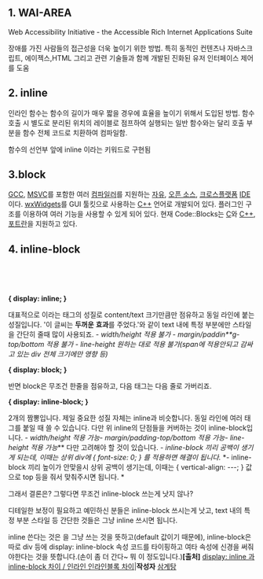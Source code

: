 ## 1. WAI-AREA

Web Accessibility Initiative - the Accessible Rich Internet Applications Suite

장애를 가진 사람들의 접근성을 더욱 높이기 위한 방법. 특히 동적인 컨텐츠나 자바스크립트, 에이젝스,HTML  그리고 관련 기술들과 함께 개발된 진화된 유저 인터페이스 제어를 도움



## 2. inline

인라인 함수는 함수의 길이가 매우 짧을 경우에 효율을 높이기 위해서 도입된 방법. 함수 호출 시 별도로 분리된 위치의 레이블로 점프하여 실행되는 일반 함수와는 달리 호출 부분을 함수 전체 코드로 치환하여 컴파일함.

함수의 선언부 앞에 inline 이라는 키워드로 구현됨

## 3.block

 [GCC](https://ko.wikipedia.org/wiki/GNU_%EC%BB%B4%ED%8C%8C%EC%9D%BC%EB%9F%AC_%EB%AA%A8%EC%9D%8C), [MSVC](https://ko.wikipedia.org/wiki/%EB%B9%84%EC%A3%BC%EC%96%BC_C%2B%2B)를 포함한 여러 [컴파일러](https://ko.wikipedia.org/wiki/%EC%BB%B4%ED%8C%8C%EC%9D%BC%EB%9F%AC)를 지원하는 [자유](https://ko.wikipedia.org/wiki/%EC%9E%90%EC%9C%A0_%EC%86%8C%ED%94%84%ED%8A%B8%EC%9B%A8%EC%96%B4), [오픈 소스](https://ko.wikipedia.org/wiki/%EC%98%A4%ED%94%88_%EC%86%8C%EC%8A%A4), [크로스플랫폼](https://ko.wikipedia.org/wiki/%ED%81%AC%EB%A1%9C%EC%8A%A4%ED%94%8C%EB%9E%AB%ED%8F%BC) [IDE](https://ko.wikipedia.org/wiki/%ED%86%B5%ED%95%A9_%EA%B0%9C%EB%B0%9C_%ED%99%98%EA%B2%BD)이다. [wxWidgets](https://ko.wikipedia.org/wiki/WxWidgets)를 GUI 툴킷으로 사용하는 [C++](https://ko.wikipedia.org/wiki/C%2B%2B) 언어로 개발되어 있다. 플러그인 구조를 이용하여 여러 기능을 사용할 수 있게 되어 있다. 현재 Code::Blocks는 [C](https://ko.wikipedia.org/wiki/C_(%ED%94%84%EB%A1%9C%EA%B7%B8%EB%9E%98%EB%B0%8D_%EC%96%B8%EC%96%B4))와 [C++](https://ko.wikipedia.org/wiki/C%2B%2B), [포트란](https://ko.wikipedia.org/wiki/%ED%8F%AC%ED%8A%B8%EB%9E%80)을 지원하고 있다.



## 4. inline-block



​       			 											 									 							 				  

 

 

 

 

 

​			 			          			 		 	  

 

 







**{ display: inline; }**

대표적으로 <span>이라는 태그의 성질로 content/text 크기만큼만 점유하고
동일 라인에 붙는 성질입니다.
'이 글씨는 **두꺼운** **효과**를 주었다.'와 같이 text 내에 특정 부분에만 스타일을 간단히 줄때 많이 사용되죠.
*- width/height 적용 불가*
*- margin/paddin**g-top/bottom 적용 불가*
*- line-height 원하는 대로 적용 불가(span에 적용안되고 감싸고 있는 div 전체 크기에만 영향 등)*

**{ display: block; }**

반면 block은 무조건 한줄을 점유하고, 다음 태그는 다음 줄로 가버리죠.

**{ display: inline-block; }**

2개의 짬뽕입니다. 제일 중요한 성질 자체는 inline과 비슷합니다.
동일 라인에 여러 태그를 붙일 때 쓸 수 있습니다. 
다만 위 inline의 단점들을 커버하는 것이 inline-block입니다.
*- width/height 적용 가능- margin/padding-top/bottom 적용 가능- line-height 적용 가능***
다만 고려해야 할 것이 있습니다.
*- inline-block 끼리 공백이 생기게 되는데, 이때는 상위 div에 { font-size: 0; } 를 적용하면 해결이 됩니다.*
*- inline-block 끼리 높이가 안맞을시 상위 공백이 생기는데, 이때는 { vertical-align: ---; } 값으로 top 등을 줘서 맞춰주시면 됩니다. *

그래서 결론은? 그렇다면 무조건 inline-block 쓰는게 낫지 않나?

디테일한 보정이 필요하고 예민하신 분들은 inline-block 쓰시는게 낫고,
text 내의 특정 부분 스타일 등 간단한 것들은 그냥 inline 쓰시면 됩니다.

inline 쓴다는 것은 <span>을 그냥 쓰는 것을 뜻하고(default 값이기 때문에), inline-block은 따로 div 등에 display: inline-block 속성 코드를 타이핑하고 여타 속성에 신경을 써줘야한다는 것을 뜻합니다.(손이 좀 더 간다~ 뭐 이 정도입니다.)**[출처]** [ display: inline 과 inline-block 차이 / 인라인 인라인블록 차이](http://blog.naver.com/leesd88/220682157303)|**작성자** [삼계탕](http://blog.naver.com/leesd88)